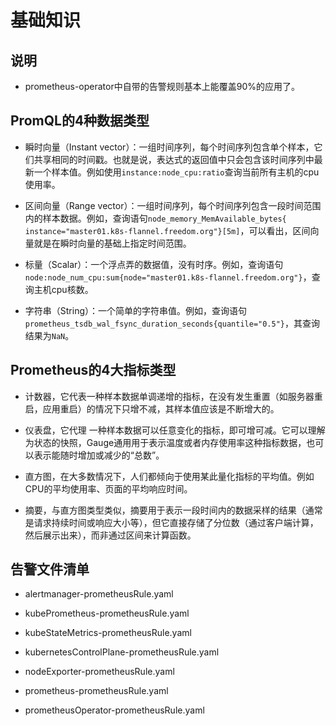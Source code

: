 # 基础知识


## 说明
- prometheus-operator中自带的告警规则基本上能覆盖90%的应用了。


## PromQL的4种数据类型
- 瞬时向量（Instant vector）：一组时间序列，每个时间序列包含单个样本，它们共享相同的时间戳。也就是说，表达式的返回值中只会包含该时间序列中最新一个样本值。例如使用`instance:node_cpu:ratio`查询当前所有主机的cpu使用率。

- 区间向量（Range vector）：一组时间序列，每个时间序列包含一段时间范围内的样本数据。例如，查询语句`node_memory_MemAvailable_bytes{ instance="master01.k8s-flannel.freedom.org"}[5m]`，可以看出，区间向量就是在瞬时向量的基础上指定时间范围。

- 标量（Scalar）：一个浮点弄的数据值，没有时序。例如，查询语句`node:node_num_cpu:sum{node="master01.k8s-flannel.freedom.org"}`，查询主机cpu核数。

- 字符串（String）：一个简单的字符串值。例如，查询语句`prometheus_tsdb_wal_fsync_duration_seconds{quantile="0.5"}`，其查询结果为`NaN`。


## Prometheus的4大指标类型
- 计数器，它代表一种样本数据单调递增的指标，在没有发生重置（如服务器重启，应用重启）的情况下只增不减，其样本值应该是不断增大的。

- 仪表盘，它代理 一种样本数据可以任意变化的指标，即可增可减。它可以理解为状态的快照，Gauge通用用于表示温度或者内存使用率这种指标数据，也可以表示能随时增加或减少的“总数”。

- 直方图，在大多数情况下，人们都倾向于使用某此量化指标的平均值。例如CPU的平均使用率、页面的平均响应时间。

- 摘要，与直方图类型类似，摘要用于表示一段时间内的数据采样的结果（通常是请求持续时间或响应大小等），但它直接存储了分位数（通过客户端计算，然后展示出来），而非通过区间来计算函数。


## 告警文件清单
- alertmanager-prometheusRule.yaml

- kubePrometheus-prometheusRule.yaml

- kubeStateMetrics-prometheusRule.yaml

- kubernetesControlPlane-prometheusRule.yaml

- nodeExporter-prometheusRule.yaml

- prometheus-prometheusRule.yaml

- prometheusOperator-prometheusRule.yaml